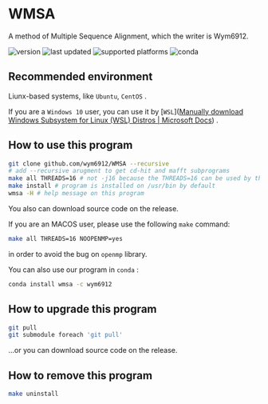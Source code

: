 # WMSA

A method of Multiple Sequence Alignment, which the writer is Wym6912.

![version](https://anaconda.org/wym6912/wmsa/badges/version.svg) ![last updated](https://anaconda.org/wym6912/wmsa/badges/latest_release_date.svg) ![supported platforms](https://anaconda.org/wym6912/wmsa/badges/platforms.svg) ![conda](https://anaconda.org/wym6912/wmsa/badges/installer/conda.svg)


## Recommended environment

Liunx-based systems, like `Ubuntu`, `CentOS` .

If you are a `Windows 10` user, you can use it by  [`WSL`]([Manually download Windows Subsystem for Linux (WSL) Distros | Microsoft Docs](https://docs.microsoft.com/en-us/windows/wsl/install-manual)) .

## How to use this program

```bash
git clone github.com/wym6912/WMSA --recursive 
# add --recursive arugment to get cd-hit and mafft subprograms
make all THREADS=16 # not -j16 because the THREADS=16 can be used by the subprograms
make install # program is installed on /usr/bin by default
wmsa -H # help message on this program
```

You also can download source code on the release.

If you are an MACOS user, please use the following `make` command:

```bash
make all THREADS=16 NOOPENMP=yes
```

in order to avoid the bug on `openmp` library.

You can also use our program in `conda` :

```bash
conda install wmsa -c wym6912 
```

## How to upgrade this program

```bash
git pull
git submodule foreach 'git pull'
```

...or you can download source code on the release.

## How to remove this program

```bash
make uninstall
```

